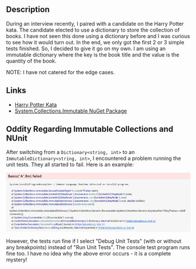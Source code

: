 
## Description

During an interview recently, I paired with a candidate on the Harry
Potter kata. The candidate elected to use a dictionary to store the collection of books.
I have not seen this done using a dictionary before and I was curious to see how it would
turn out. In the end, we only got the first 2 or 3 simple tests finished. So, I decided to
give it go on my own. I am using an immutable dictionary where the key is the book title
and the value is the quantity of the book.

NOTE: I have not catered for the edge cases.

## Links

* [Harry Potter Kata](http://codingdojo.org/cgi-bin/index.pl?KataPotter])
* [System.Collections.Immutable NuGet Package](http://www.nuget.org/packages/System.Collections.Immutable/1.1.33-beta)

## Oddity Regarding Immutable Collections and NUnit

After switching from a <code>Dictionary&lt;string, int&gt;</code> to an <code>ImmutableDictionary&lt;string, int&gt;</code>, 
I encountered a problem running the unit tests. They all started to fail. Here is an example:

![Screenshot](https://raw.githubusercontent.com/taylorjg/PotterDictionary/master/Images/ImmutableCollectionsAndNUnitError.png "Screenshot")

However, the tests run fine if I select "Debug Unit Tests" (with or without any breakpoints) instead of "Run Unit Tests".
The console test program runs fine too. I have no idea why the above error occurs - it is a complete mystery!
